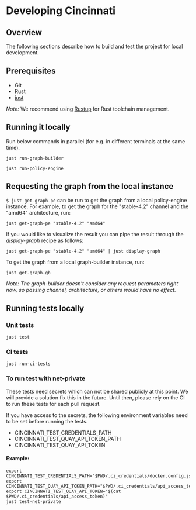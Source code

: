 # Developing Cincinnati

## Overview

The following sections describe how to build and test the project for local development. 


## Prerequisites

* Git
* Rust
* [just](https://github.com/casey/just)

*Note:* We recommend using [Rustup](https://github.com/rust-lang/rustup/blob/master/README.md) for Rust toolchain management. 

## Running it locally

Run below commands in parallel (for e.g. in different terminals at the same time).

```shell
just run-graph-builder
```

```shell
just run-policy-engine
```

## Requesting the graph from the local instance

`$ just get-graph-pe` can be run to get the graph from a local policy-engine instance.
For example, to get the graph for the "stable-4.2" channel and the "amd64" architecture, run:

```shell
just get-graph-pe "stable-4.2" "amd64"
```

If you would like to visualize the result you can pipe the result through the _display-graph_ recipe as follows:

```shell
just get-graph-pe "stable-4.2" "amd64" | just display-graph
```

To get the graph from a local graph-builder instance, run:

```shell
just get-graph-gb
```

*Note: The graph-builder doesn't consider any request parameters right now, so passing channel, architecture, or others would have no effect.*

## Running tests locally

### Unit tests

```shell
just test
```

### CI tests


```shell
just run-ci-tests
```

### To run test with net-private

These tests need secrets which can not be shared publicly at this point.
We will provide a solution fix this in the future.
Until then, please rely on the CI to run these tests for each pull request.

If you have access to the secrets, the following environment variables need to be set before running the tests.

* CINCINNATI_TEST_CREDENTIALS_PATH
* CINCINNATI_TEST_QUAY_API_TOKEN_PATH
* CINCINNATI_TEST_QUAY_API_TOKEN

#### Example:

```shell
export CINCINNATI_TEST_CREDENTIALS_PATH="$PWD/.ci_credentials/docker.config.json"
export CINCINNATI_TEST_QUAY_API_TOKEN_PATH="$PWD/.ci_credentials/api_access_token"
export CINCINNATI_TEST_QUAY_API_TOKEN="$(cat $PWD/.ci_credentials/api_access_token)"
just test-net-private
```
